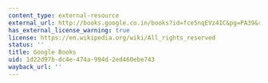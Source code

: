 ```yaml
---
content_type: external-resource
external_url: http://books.google.co.in/books?id=fce5nqEVz4IC&pg=PA39&redir_esc=y#v=onepage&q&f=false
has_external_license_warning: true
license: https://en.wikipedia.org/wiki/All_rights_reserved
status: ''
title: Google Books
uid: 1d22d97b-dc4e-474a-994d-2ed460ebe743
wayback_url: ''
---
```

